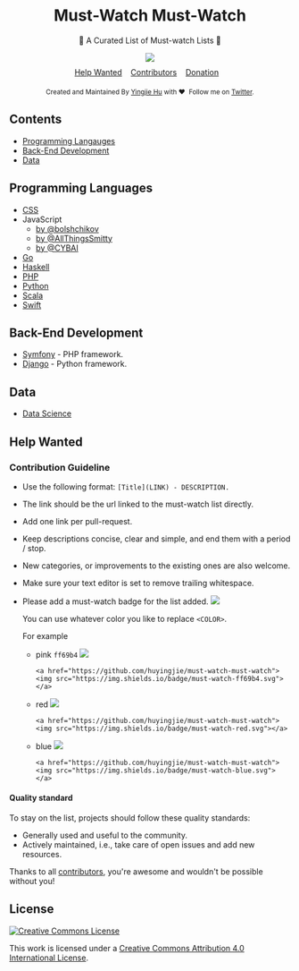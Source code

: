 <h1 style="text-align:center"> Must-Watch Must-Watch </h1>

<p align="center">🌈  A Curated List of Must-watch Lists 👀</p>

<div align="center" style="padding-bottom:10px">
	<a href="https://github.com/huyingjie/must-watch-must-watch"><img src="https://img.shields.io/badge/must-watch-ff69b4.svg"></a>
</div>

<div align="center">
	<a href="#Help-Wanted">Help Wanted</a>&nbsp;&nbsp;&nbsp;
	<a href="https://github.com/huyingjie/must-watch-must-watch/graphs/contributors">Contributors</a>&nbsp;&nbsp;&nbsp;
	<a href="https://www.patreon.com/yingjiehu" target="_blank">Donation</a>&nbsp;&nbsp;&nbsp;
</div>


<div align="center" style="padding-top:20px">
	<sub>Created and Maintained By <a href="http:yingjiehu.com" target="_blank">Yingjie Hu</a> with ❤️ &nbsp;Follow me on <a href="https://twitter.com/yingjieYJH" target="_blank">Twitter</a>.</sub>
</div>


<a id="table-of-contents"></a>
## Contents

* [Programming Langauges](#Programming-Languages)
* [Back-End Development](#Back-End-Development)
* [Data](#Data)

## Programming Languages

* [CSS](https://github.com/AllThingsSmitty/must-watch-css)
* JavaScript
	* [by @bolshchikov](https://github.com/bolshchikov/js-must-watch)
	* [by @AllThingsSmitty](https://github.com/AllThingsSmitty/must-watch-javascript)
	* [by @CYBAI](https://github.com/CYBAI/must-watch)
* [Go](https://github.com/sauravtom/go-must-watch)
* [Haskell](https://github.com/hzlmn/haskell-must-watch)
* [PHP](https://github.com/phptodayorg/php-must-watch)
* [Python](https://github.com/s16h/py-must-watch)
* [Scala](https://github.com/bodiam/scala-must-watch)
* [Swift](https://github.com/nemanjavlahovic/swift-must-watch)


## Back-End Development

* [Symfony](https://github.com/symfony-si/symfony-must-watch) - PHP framework.
* [Django](https://gitlab.com/rosarior/django-must-watch) - Python framework.

## Data

* [Data Science](https://github.com/kmonsoor/data-must-watch)

<a id="Help-Wanted"></a>
## Help Wanted

### Contribution Guideline

* Use the following format: `[Title](LINK) - DESCRIPTION.`
* The link should be the url linked to the must-watch list directly.
* Add one link per pull-request.
* Keep descriptions concise, clear and simple, and end them with a period / stop.
* New categories, or improvements to the existing ones are also welcome.
* Make sure your text editor is set to remove trailing whitespace.
* Please add a must-watch badge for the list added. <a href="https://github.com/huyingjie/must-watch-must-watch"><img src="https://img.shields.io/badge/must-watch-blue.svg"></a>

	You can use whatever color you like to replace `<COLOR>`.

	For example
	

	* pink `ff69b4` <a href="https://github.com/huyingjie/must-watch-must-watch"><img src="https://img.shields.io/badge/must-watch-ff69b4.svg"></a>
	
		`<a href="https://github.com/huyingjie/must-watch-must-watch"><img src="https://img.shields.io/badge/must-watch-ff69b4.svg"></a>`

	* red <a href="https://github.com/huyingjie/must-watch-must-watch"><img src="https://img.shields.io/badge/must-watch-red.svg"></a>
	
		`<a href="https://github.com/huyingjie/must-watch-must-watch"><img src="https://img.shields.io/badge/must-watch-red.svg"></a>`
		
	* blue <a href="https://github.com/huyingjie/must-watch-must-watch"><img src="https://img.shields.io/badge/must-watch-blue.svg"></a>
	
		`<a href="https://github.com/huyingjie/must-watch-must-watch"><img src="https://img.shields.io/badge/must-watch-blue.svg"></a>`
	
#### Quality standard

To stay on the list, projects should follow these quality standards:

* Generally used and useful to the community.
* Actively maintained, i.e., take care of open issues and add new resources.


Thanks to all [contributors](https://github.com/huyingjie/must-watch-must-watch/graphs/contributors), you're awesome and wouldn't be possible without you!


## License

[![Creative Commons License](http://i.creativecommons.org/l/by/4.0/88x31.png)](http://creativecommons.org/licenses/by/4.0/)

This work is licensed under a [Creative Commons Attribution 4.0 International License](http://creativecommons.org/licenses/by/4.0/).

[OSS Icon]: https://cdn.rawgit.com/Awesome-Windows/Awesome/master/media/OSS.svg
[Freeware Icon]: https://cdn.rawgit.com/Awesome-Windows/Awesome/master/media/free.svg

